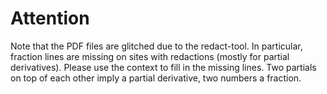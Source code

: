 # Attention
Note that the PDF files are glitched due to the redact-tool.
In particular, fraction lines are missing on sites with redactions (mostly for partial derivatives).
Please use the context to fill in the missing lines.
Two partials on top of each other imply a partial derivative, two numbers a fraction.
